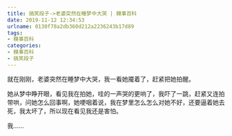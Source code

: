 ```yaml
---
title: 搞笑段子->老婆突然在睡梦中大哭 | 糗事百科
date: 2019-11-12 12:34:53
urlname: 0130f78a2db360d212a2236243b17d89
tags: 
- 糗事百科
categories:
- 糗事百科
- 搞笑段子
---
```

就在刚刚，老婆突然在睡梦中大哭，我一看她魇着了，赶紧把她拍醒。

她从梦中睁开眼，看见我在拍她，哇的一声哭的更响了，我吓了一跳，赶紧又连拍带哄，问她怎么回事啊，她哽咽着说，我在梦里怎么怎么对她不好，还要逼着她去死，我太坏了，所以现在看见我还是害怕。

我......


